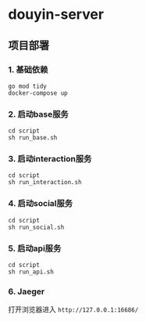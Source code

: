 # douyin-server
## 项目部署
### 1. 基础依赖
```shell
go mod tidy
docker-compose up
```

### 2. 启动base服务
```shell
cd script
sh run_base.sh
```

### 3. 启动interaction服务
```shell
cd script
sh run_interaction.sh
```

### 4. 启动social服务
```shell
cd script
sh run_social.sh
```

### 5. 启动api服务
```shell
cd script
sh run_api.sh
```

### 6. Jaeger
打开浏览器进入 `http://127.0.0.1:16686/`